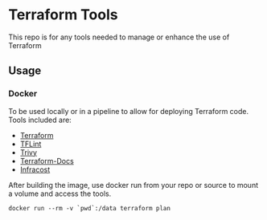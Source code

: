 # Terraform Tools

This repo is for any tools needed to manage or enhance the use of Terraform

## Usage

### Docker

To be used locally or in a pipeline to allow for deploying Terraform code. Tools included are:

- [Terraform](https://terraform.io)
- [TFLint](https://github.com/terraform-linters/tflint)
- [Trivy](https://github.com/aquasecurity/trivy)
- [Terraform-Docs](https://github.com/terraform-docs/terraform-docs/)
- [Infracost](https://github.com/infracost/infracost)

After building the image, use docker run from your repo or source to mount a volume and access the tools.

```
docker run --rm -v `pwd`:/data terraform plan
```
